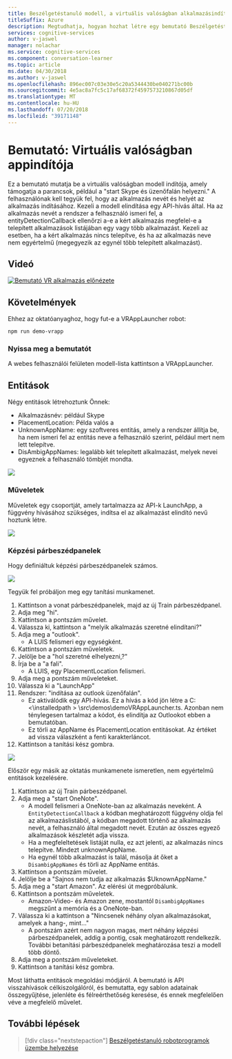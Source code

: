 ```yaml
---
title: Beszélgetéstanuló modell, a virtuális valóságban alkalmazásindító - a Microsoft Cognitive Services bemutató |} A Microsoft Docs
titleSuffix: Azure
description: Megtudhatja, hogyan hozhat létre egy bemutató Beszélgetéstanuló modell.
services: cognitive-services
author: v-jaswel
manager: nolachar
ms.service: cognitive-services
ms.component: conversation-learner
ms.topic: article
ms.date: 04/30/2018
ms.author: v-jaswel
ms.openlocfilehash: 896ec007c03e30e5c20a5344430be040271bc00b
ms.sourcegitcommit: 4e5ac8a7fc5c17af68372f4597573210867d05df
ms.translationtype: MT
ms.contentlocale: hu-HU
ms.lasthandoff: 07/20/2018
ms.locfileid: "39171148"
---
```

# <a name="demo-virtual-reality-app-launcher"></a>Bemutató: Virtuális valóságban appindítója

Ez a bemutató mutatja be a virtuális valóságban modell indítója, amely támogatja a parancsok, például a "start Skype és üzenőfalán helyezni." A felhasználónak kell tegyük fel, hogy az alkalmazás nevét és helyét az alkalmazás indításához. Kezeli a modell elindítása egy API-hívás által. Ha az alkalmazás nevét a rendszer a felhasználó ismeri fel, a entityDetectionCallback ellenőrzi a-e a kért alkalmazás megfelel-e a telepített alkalmazások listájában egy vagy több alkalmazást. Kezeli az esetben, ha a kért alkalmazás nincs telepítve, és ha az alkalmazás neve nem egyértelmű (megegyezik az egynél több telepített alkalmazást).

## <a name="video"></a>Videó

[![Bemutató VR alkalmazás előnézete](http://aka.ms/cl-demo-vrapp-preview)](http://aka.ms/blis-demo-vrapp)

## <a name="requirements"></a>Követelmények

Ehhez az oktatóanyaghoz, hogy fut-e a VRAppLauncher robot:

    npm run demo-vrapp
    
### <a name="open-the-demo"></a>Nyissa meg a bemutatót

A webes felhasználói felületen modell-lista kattintson a VRAppLauncher. 

## <a name="entities"></a>Entitások

Négy entitások létrehoztunk Önnek:

- Alkalmazásnév: például Skype
- PlacementLocation: Példa valós a
- UnknownAppName: egy szoftveres entitás, amely a rendszer állítja be, ha nem ismeri fel az entitás neve a felhasználó szerint, például mert nem lett telepítve.
- DisAmbigAppNames: legalább két telepített alkalmazást, melyek nevei egyeznek a felhasználó tömbjét mondta. 

![](../media/tutorial_vrapplauncher_entities.PNG)

### <a name="actions"></a>Műveletek

Műveletek egy csoportját, amely tartalmazza az API-k LaunchApp, a függvény hívásához szükséges, indítsa el az alkalmazást elindító nevű hoztunk létre.

![](../media/tutorial_vrapplauncher_actions.PNG)

### <a name="training-dialogs"></a>Képzési párbeszédpanelek
Hogy definiáltuk képzési párbeszédpanelek számos.

![](../media/tutorial_vrapplauncher_dialogs.PNG)

Tegyük fel próbáljon meg egy tanítási munkamenet.

1. Kattintson a vonat párbeszédpanelek, majd az új Train párbeszédpanel.
1. Adja meg "hi".
2. Kattintson a pontszám művelet.
3. Válassza ki, kattintson a "melyik alkalmazás szeretné elindítani?"
4. Adja meg a "outlook".
    - A LUIS felismeri egy egységként.
5. Kattintson a pontszám műveletek.
3. Jelölje be a "hol szeretné elhelyezni,?"
4. Írja be a "a fali".
    - A LUIS, egy PlacementLocation felismeri.
2. Adja meg a pontszám műveleteket.
6. Válassza ki a "LaunchApp"
7. Rendszer: "indítása az outlook üzenőfalán".
    - Ez aktiválódik egy API-hívás. Ez a hívás a kód jön létre a C:\<\installedpath > \src\demos\demoVRAppLauncher.ts. Azonban nem ténylegesen tartalmaz a kódot, és elindítja az Outlookot ebben a bemutatóban.
    - Ez törli az AppName és PlacementLocation entitásokat. Az értéket ad vissza válaszként a fenti karakterláncot.
4. Kattintson a tanítási kész gombra.

![](../media/tutorial_vrapplauncher_callbackcode.PNG)

Először egy másik az oktatás munkamenete ismeretlen, nem egyértelmű entitások kezelésére.

1. Kattintson az új Train párbeszédpanel.
1. Adja meg a "start OneNote". 
    - A modell felismeri a OneNote-ban az alkalmazás neveként. A `EntityDetectionCallback` a kódban meghatározott függvény oldja fel az alkalmazáslistából, a kódban megadott történő az alkalmazás nevét, a felhasználó által megadott nevét. Ezután az összes egyező alkalmazások készletét adja vissza. 
    - Ha a megfeleltetések listáját nulla, ez azt jelenti, az alkalmazás nincs telepítve. Mindezt unknownAppName.
    - Ha egynél több alkalmazást is talál, másolja át őket a `DisambigAppNames` és törli az AppName entitás.
2. Kattintson a pontszám művelet.
3. Jelölje be a "Sajnos nem tudja az alkalmazás $UknownAppName."
4. Adja meg a "start Amazon". Az elérési út megpróbálunk.
5. Kattintson a pontszám műveletek.
    - Amazon-Video- és Amazon zene, mostantól `DisambigAppNames` megszűnt a memória és a OneNote-ban.
3. Válassza ki a kattintson a "Nincsenek néhány olyan alkalmazásokat, amelyek a hang-, mint..."
    - A pontszám azért nem nagyon magas, mert néhány képzési párbeszédpanelek, addig a pontig, csak meghatározott rendelkezik. További betanítási párbeszédpanelek meghatározása teszi a modell több döntő.
2. Adja meg a pontszám műveleteket.
4. Kattintson a tanítási kész gombra.

Most láthatta entitások megoldási módjáról. A bemutató is API visszahívások célkiszolgálóról, és bemutatta, egy sablon adatainak összegyűjtése, jelenléte és félreérthetőség keresése, és ennek megfelelően véve a megfelelő művelet.

## <a name="next-steps"></a>További lépések

> [!div class="nextstepaction"]
> [Beszélgetéstanuló robotprogramok üzembe helyezése](../deploy-to-bf.md)
